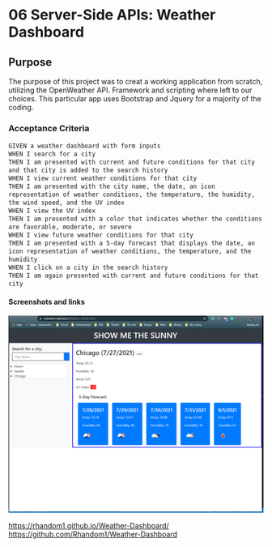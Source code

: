 # 06 Server-Side APIs: Weather Dashboard

## Purpose

The purpose of this project was to creat a working application from scratch, utilizing the OpenWeather API. Framework and scripting where left to our choices. This particular app uses Bootstrap and Jquery for a majority of the coding.

### Acceptance Criteria

```
GIVEN a weather dashboard with form inputs
WHEN I search for a city
THEN I am presented with current and future conditions for that city and that city is added to the search history
WHEN I view current weather conditions for that city
THEN I am presented with the city name, the date, an icon representation of weather conditions, the temperature, the humidity, the wind speed, and the UV index
WHEN I view the UV index
THEN I am presented with a color that indicates whether the conditions are favorable, moderate, or severe
WHEN I view future weather conditions for that city
THEN I am presented with a 5-day forecast that displays the date, an icon representation of weather conditions, the temperature, and the humidity
WHEN I click on a city in the search history
THEN I am again presented with current and future conditions for that city
```

#### Screenshots and links
![Weather App](./Assets/Images/wx-app-live.png)

https://rhandom1.github.io/Weather-Dashboard/
https://github.com/Rhandom1/Weather-Dashboard